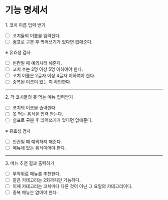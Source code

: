 # 기능 명세서

1\. 코치 이름 입력 받기

- [ ] 코치들의 이름을 입력한다.
- [ ] 쉼표로 구분 후 띄어쓰기가 있다면 없애준다.

※ 유효성 검사

- [ ] 빈칸일 때 예외처리 해준다.
- [ ] 코치 수는 2명 이상 5명 이하여야 한다.
- [ ] 코치 이름은 2글자 이상 4글자 이하여야 한다.
- [ ] 중복된 이름이 있는 지 확인한다.

---

2\. 각 코치들의 못 먹는 메뉴 입력받기

- [ ] 코치의 이름을 출력한다.
- [ ] 못 먹는 음식을 입력 받는다.
- [ ] 쉼표로 구분 후 띄어쓰기가 있다면 없애준다.

※ 유효성 검사

- [ ] 빈칸일 때 예외처리 해준다.
- [ ] 메뉴에 있는 음식이어야 한다.

---

3\. 메뉴 추천 결과 출력하기

- [ ] 무작위로 메뉴를 추천한다.
- [ ] 같은 카테고리는 2회까지만 가능하다.
- [ ] 이때 카테고리는 코치마다 다른 것이 아닌 그 요일의 카테고리이다.
- [ ] 중복 메뉴는 없어야 한다.

